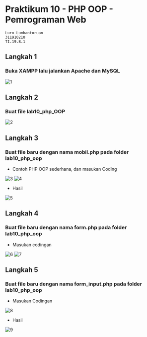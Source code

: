# Praktikum 10 - PHP OOP - Pemrograman Web
```
Luro Lumbantoruan
311910210
TI.19.B.1
```
## Langkah 1

### Buka XAMPP lalu jalankan Apache dan MySQL
![1](https://user-images.githubusercontent.com/82386899/121149244-b1cda680-c86c-11eb-9e90-e2e7420bc75f.png)

## Langkah 2

### Buat file lab10_php_OOP
![2](https://user-images.githubusercontent.com/82386899/121149871-3a4c4700-c86d-11eb-926a-4be1c73d018a.png)

## Langkah 3

### Buat file baru dengan nama mobil.php pada folder lab10_php_oop
- Contoh PHP OOP sederhana, dan masukan Coding

![3](https://user-images.githubusercontent.com/82386899/121150915-205f3400-c86e-11eb-86cc-857d53a24979.png)
![4](https://user-images.githubusercontent.com/82386899/121151139-52709600-c86e-11eb-9259-d77f783a2700.png)

- Hasil

![5](https://user-images.githubusercontent.com/82386899/121151573-b004e280-c86e-11eb-8710-405737fcffc6.png)

## Langkah 4

### Buat file baru dengan nama form.php pada folder lab10_php_oop
- Masukan codingan

![6](https://user-images.githubusercontent.com/82386899/121152103-1f7ad200-c86f-11eb-83d3-1b92119e0750.png)
![7](https://user-images.githubusercontent.com/82386899/121152365-518c3400-c86f-11eb-8010-e08b55837291.png)

## Langkah 5

### Buat file baru dengan nama form_input.php pada folder lab10_php_oop
- Masukan Codingan

![8](https://user-images.githubusercontent.com/82386899/121155595-248d5080-c872-11eb-9f80-1f888bf067ee.png)

- Hasil

![9](https://user-images.githubusercontent.com/82386899/121153656-7208be00-c870-11eb-9619-815b18f5e8cb.png)

